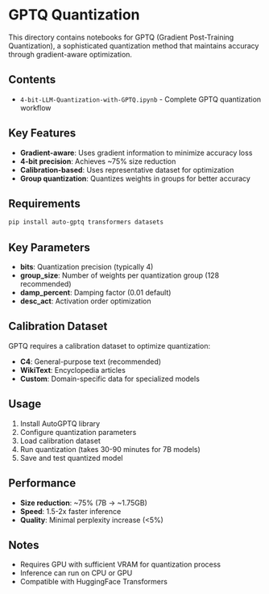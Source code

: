 # GPTQ Quantization

This directory contains notebooks for GPTQ (Gradient Post-Training Quantization), a sophisticated quantization method that maintains accuracy through gradient-aware optimization.

## Contents

- `4-bit-LLM-Quantization-with-GPTQ.ipynb` - Complete GPTQ quantization workflow

## Key Features

- **Gradient-aware**: Uses gradient information to minimize accuracy loss
- **4-bit precision**: Achieves ~75% size reduction
- **Calibration-based**: Uses representative dataset for optimization
- **Group quantization**: Quantizes weights in groups for better accuracy

## Requirements

```bash
pip install auto-gptq transformers datasets
```

## Key Parameters

- **bits**: Quantization precision (typically 4)
- **group_size**: Number of weights per quantization group (128 recommended)
- **damp_percent**: Damping factor (0.01 default)
- **desc_act**: Activation order optimization

## Calibration Dataset

GPTQ requires a calibration dataset to optimize quantization:
- **C4**: General-purpose text (recommended)
- **WikiText**: Encyclopedia articles
- **Custom**: Domain-specific data for specialized models

## Usage

1. Install AutoGPTQ library
2. Configure quantization parameters
3. Load calibration dataset
4. Run quantization (takes 30-90 minutes for 7B models)
5. Save and test quantized model

## Performance

- **Size reduction**: ~75% (7B → ~1.75GB)
- **Speed**: 1.5-2x faster inference
- **Quality**: Minimal perplexity increase (<5%)

## Notes

- Requires GPU with sufficient VRAM for quantization process
- Inference can run on CPU or GPU
- Compatible with HuggingFace Transformers

